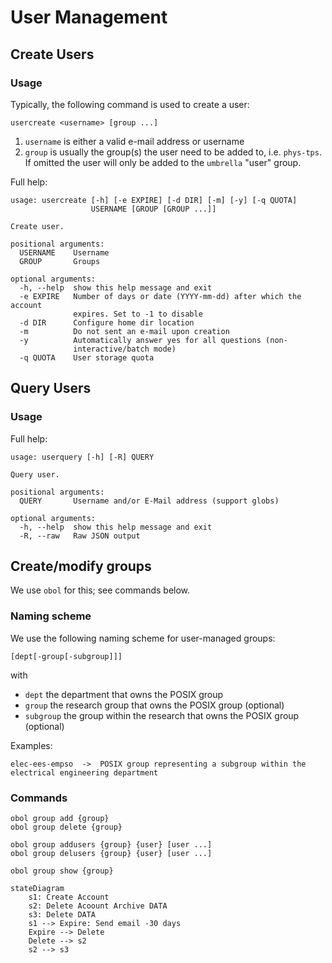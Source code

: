 # User Management

## Create Users

### Usage

Typically, the following command is used to create a user:
```shell
usercreate <username> [group ...]
```

1. `username` is either a valid e-mail address or username
2. `group` is usually the group(s) the user need to be added to, i.e. `phys-tps`. If omitted the user will only be added to the `umbrella` "user" group.


Full help:
```shell
usage: usercreate [-h] [-e EXPIRE] [-d DIR] [-m] [-y] [-q QUOTA]
                  USERNAME [GROUP [GROUP ...]]

Create user.

positional arguments:
  USERNAME    Username
  GROUP       Groups

optional arguments:
  -h, --help  show this help message and exit
  -e EXPIRE   Number of days or date (YYYY-mm-dd) after which the account
              expires. Set to -1 to disable
  -d DIR      Configure home dir location
  -m          Do not sent an e-mail upon creation
  -y          Automatically answer yes for all questions (non-
              interactive/batch mode)
  -q QUOTA    User storage quota
```

## Query Users

### Usage

Full help:
```shell
usage: userquery [-h] [-R] QUERY

Query user.

positional arguments:
  QUERY       Username and/or E-Mail address (support globs)

optional arguments:
  -h, --help  show this help message and exit
  -R, --raw   Raw JSON output
```

## Create/modify groups

We use `obol` for this; see commands below.

### Naming scheme

We use the following naming scheme for user-managed groups:

```
[dept[-group[-subgroup]]]
```

with

* `dept` the department that owns the POSIX group
* `group` the research group that owns the POSIX group (optional)
* `subgroup` the group within the research that owns the POSIX group (optional)

Examples:

```
elec-ees-empso  ->  POSIX group representing a subgroup within the electrical engineering department
```

### Commands

```
obol group add {group}
obol group delete {group}

obol group addusers {group} {user} [user ...]
obol group delusers {group} {user} [user ...]

obol group show {group}
```

```mermaid
stateDiagram
    s1: Create Account
    s2: Delete Acoount Archive DATA
    s3: Delete DATA
    s1 --> Expire: Send email -30 days
    Expire --> Delete
    Delete --> s2
    s2 --> s3

``` 

